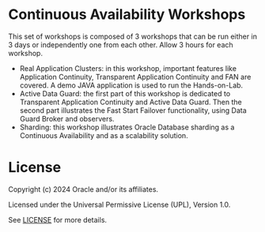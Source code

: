 # Continuous Availability Workshops

This set of workshops is composed of 3 workshops that can be run either in 3 days or independently one from each other. Allow 3 hours for each workshop.

- Real Application Clusters: in this workshop, important features like Application Continuity, Transparent Application Continuity and FAN are covered. A demo JAVA application is used to run the Hands-on-Lab.
- Active Data Guard: the first part of this workshop is dedicated to Transparent Application Continuity and Active Data Guard. Then the second part illustrates the Fast Start Failover functionality, using Data Guard Broker and observers.
- Sharding: this workshop illustrates Oracle Database sharding as a Continuous Availability and as a scalability solution.

# License

Copyright (c) 2024 Oracle and/or its affiliates.

Licensed under the Universal Permissive License (UPL), Version 1.0.

See [LICENSE](https://github.com/oracle-devrel/technology-engineering/blob/main/LICENSE) for more details.
